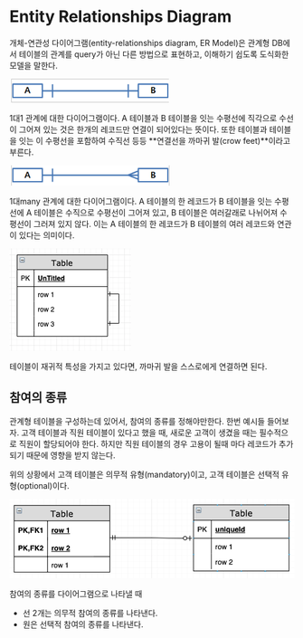 # Entity Relationships Diagram

 개체-연관성 다이어그램(entity-relationships diagram, ER Model)은 관계형 DB에서 테이블의 관계를 query가 아닌 다른 방법으로 표현하고, 이해하기 쉽도록 도식화한 모델을 말한다.

 ![1to1](../assets/2019.04.22/1to1_crow_feet.png)

 1대1 관계에 대한 다이어그램이다. A 테이블과 B 테이블을 잇는 수평선에 직각으로 수선이 그어져 있는 것은 한개의 레코드만 연결이 되어있다는 뜻이다. 또한 테이블과 테이블을 잇는 이 수평선을 포함하여 수직선 등등 **연결선을 까마귀 발(crow feet)**이라고 부른다.

 ![1toMany](../assets/2019.04.22/1tomany_crow_feet.png)

 1대many 관계에 대한 다이어그램이다. A 테이블의 한 레코드가 B 테이블을 잇는 수평선에 A 테이블은 수직으로 수평선이 그어져 있고, B 테이블은 여러갈래로 나뉘어져 수평선이 그러져 있지 않다. 이는 A 테이블의 한 레코드가 B 테이블의 여러 레코드와 연관이 있다는  의미이다.

 ![recursive](../assets/2019.04.22/recursive_crow_feet.png)

 테이블이 재귀적 특성을 가지고 있다면, 까마귀 발을 스스로에게 연결하면 된다.

## 참여의 종류

 관계형 테이블을 구성하는데 있어서, 참여의 종류를 정해야만한다. 한번 예시들 들어보자. 고객 테이블과 직원 테이블이 있다고 했을 때, 새로운 고객이 생겼을 때는 필수적으로 직원이 할당되어야 한다. 하지만 직원 테이블의 경우 고용이 될때 마다 레코드가 추가되기 때문에 영향을 받지 않는다.

 위의 상황에서 고객 테이블은 의무적 유형(mandatory)이고, 고객 테이블은 선택적 유형(optional)이다.

 ![participation](../assets/2019.04.22/participation_crow_feet.png)

 참여의 종류를 다이어그램으로 나타낼 때

- 선 2개는 의무적 참여의 종류를 나타낸다.
- 원은 선택적 참여의 종류를 나타낸다.
